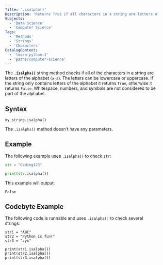 ```yaml
---
Title: '.isalpha()'
Description: 'Returns True if all characters in a string are letters of the alphabet, otherwise it returns False.'
Subjects:
  - 'Data Science'
  - 'Computer Science'
Tags:
  - 'Methods'
  - 'Strings'
  - 'Characters'
CatalogContent:
  - 'learn-python-3'
  - 'paths/computer-science'
---
```


The **`.isalpha()`** string method checks if all of the characters in a string are letters of the alphabet (`a-z`). The letters can be lowercase or uppercase. If the string only contains letters of the alphabet it returns `True`, otherwise it returns `False`. Whitespace, numbers, and symbols are not considered to be part of the alphabet.

## Syntax

```pseudo
my_string.isalpha()
```

The `.isalpha()` method doesn't have any parameters.

## Example

The following example uses `.isalpha()` to check `str`:

```python
str = "Coding123"

print(str.isalpha())
```

This example will output:

```shell
False
```

## Codebyte Example

The following code is runnable and uses `.isalpha()` to check several strings:

```codebyte/python
str1 = "ABC"
str2 = "Python is fun!"
str3 = "zyx"

print(str1.isalpha())
print(str2.isalpha())
print(str3.isalpha())
```
